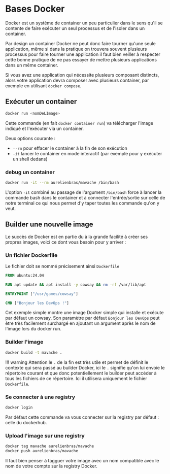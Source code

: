 # Bases Docker

Docker est un système de container un peu particulier dans le sens qu'il se contente de faire exécuter un seul processus et de l'isoler dans un container.

Par design un container Docker ne peut donc faire tourner qu'une seule application, même si dans la pratique on trouvera souvent plusieurs processus pour faire tourner une application il faut bien veiller à respecter cette bonne pratique de ne pas essayer de mettre plusieurs applications dans un même container.

Si vous avez une application qui nécessite plusieurs composant distincts, alors votre application devra composer avec plusieurs container, par exemple en utilisant `docker compose`.

## Exécuter un container

```bash
docker run <nomDeLImage>
```

Cette commande (en fait `docker container run`) va télécharger l'image indiqué et l'exécuter via un container.

Deux options courante :

- `--rm` pour effacer le container à la fin de son exécution
- `-it` lancer le container en mode interactif (par exemple pour y exécuter un shell dedans)

### debug un container

```bash
docker run -it --rm aurelienbras/mavache /bin/bash
```

L'option `-it` combiné au passage de l'argument `/bin/bash` force à lancer la commande bash dans le container et à connecter l'entrée/sortie sur celle de notre terminal ce qui nous permet d'y taper toutes les commande qu'on y veut.

## Builder une nouvelle image

Le succès de Docker est en partie du à la grande facilité à créer ses propres images, voici ce dont vous besoin pour y arriver :

### Un fichier Dockerfile

Le fichier doit se nommé précisement ainsi `Dockerfile`

```dockerfile
FROM ubuntu:24.04

RUN apt update && apt install -y cowsay && rm -rf /var/lib/apt

ENTRYPOINT ["/usr/games/cowsay"]

CMD ["Bonjour les DevOps !"]
```

Cet exemple simple montre une image Docker simple qui installe et exécute par défaut un cowsay. Son paramètre par défaut `Bonjour les DevOps` peut être très facilement surchargé en ajoutant un argument après le nom de l'image lors du docker run.

### Builder l'image

```bash
docker build -t mavache .
```

!!! warning
    Attention le `.` de la fin est très utile et permet de définit le contexte qui sera passé au builder Docker, ici le `.` signifie qu'on lui envoie le répertoire courant et que donc potentiellement le builder peut accéder à tous les fichiers de ce répertoire. Ici il utilisera uniquement le fichier `Dockerfile`.

### Se connecter à une registry

```bash
docker login
```

Par défaut cette commande va vous connecter sur la registry par défaut : celle du dockerhub.

### Upload l'image sur une registry

```bash
docker tag mavache aurelienbras/mavache
docker push aurelienbras/mavache
```

Il faut bien penser à tagguer votre image avec un nom compatible avec le nom de votre compte sur la registry Docker.